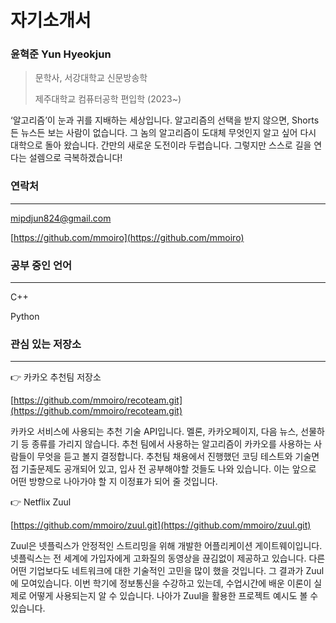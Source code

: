 # 자기소개서

### **윤혁준 Yun Hyeokjun**

> 문학사, 서강대학교 신문방송학
> 
> 제주대학교 컴퓨터공학 편입학 (2023~)
>

‘알고리즘’이 눈과 귀를 지배하는 세상입니다. 알고리즘의 선택을 받지 않으면, Shorts든 뉴스든 보는 사람이 없습니다. 그 놈의 알고리즘이 도대체 무엇인지 알고 싶어 다시 대학으로 돌아 왔습니다. 간만의 새로운 도전이라 두렵습니다. 그렇지만 스스로 길을 연다는 설렘으로 극복하겠습니다!

### 연락처

---

mipdjun824@gmail.com

[https://github.com/mmoiro](https://github.com/mmoiro)

### 공부 중인 언어

---

C++

Python

### 관심 있는 저장소

---

<aside>
👉 카카오 추천팀 저장소

[https://github.com/mmoiro/recoteam.git](https://github.com/mmoiro/recoteam.git)

카카오 서비스에 사용되는 추천 기술 API입니다. 멜론, 카카오페이지, 다음 뉴스, 선물하기 등 종류를 가리지 않습니다. 추천 팀에서 사용하는 알고리즘이 카카오를 사용하는 사람들이 무엇을 듣고 볼지 결정합니다. 
추천팀 채용에서 진행했던 코딩 테스트와 기술면접 기출문제도 공개되어 있고, 입사 전 공부해야할 것들도 나와 있습니다. 이는 앞으로 어떤 방향으로 나아가야 할 지 이정표가 되어 줄 것입니다.

</aside>

<aside>
👉 Netflix Zuul

[https://github.com/mmoiro/zuul.git](https://github.com/mmoiro/zuul.git)

Zuul은 넷플릭스가 안정적인 스트리밍을 위해 개발한 어플리케이션 게이트웨이입니다. 넷플릭스는 전 세계에 가입자에게 고화질의 동영상을 끊김없이 제공하고 있습니다. 다른 어떤 기업보다도 네트워크에 대한 기술적인 고민을 많이 했을 것입니다. 그 결과가 Zuul에 모여있습니다.
이번 학기에 정보통신을 수강하고 있는데, 수업시간에 배운 이론이 실제로 어떻게 사용되는지 알 수 있습니다. 나아가 Zuul을 활용한 프로젝트 예시도 볼 수 있습니다.

</aside>
